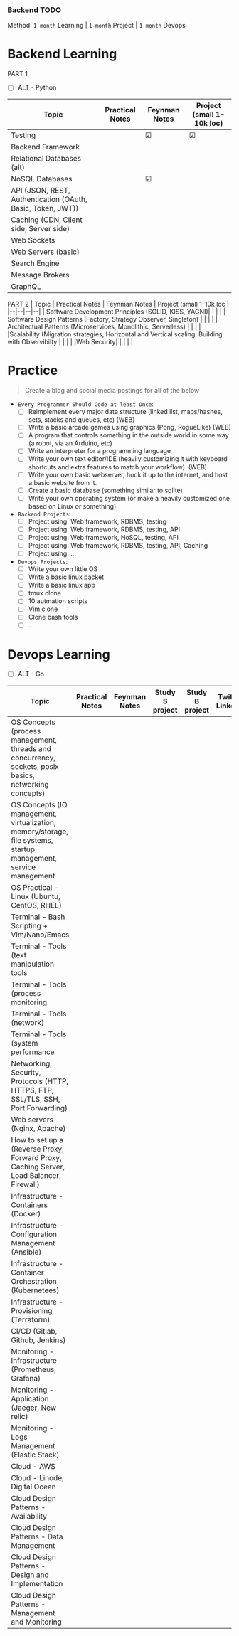 ### Backend TODO

Method: `1-month` Learning | `1-month` Project | `1-month` Devops

# Backend Learning

PART 1

- [ ] ALT - Python

| Topic | Practical Notes | Feynman Notes | Project (small 1-10k loc) |
|--|--|--|--|
|Testing | | ☑︎ | ☑︎ |  
|Backend Framework | |  |  | 
|Relational Databases (alt) | | | | 
|NoSQL Databases | | ☑︎ | | 
|API (JSON, REST, Authentication (OAuth, Basic, Token, JWT)) | | | 
|Caching (CDN, Client side, Server side) | | |  
|Web Sockets| | | | 
|Web Servers (basic)| | | | 
|Search Engine| | | | 
|Message Brokers| | | | 
|GraphQL| | | | 

PART 2
| Topic | Practical Notes | Feynman Notes | Project (small 1-10k loc |
|--|--|--|--|
| Software Development Principles (SOLID, KISS, YAGNI)| | | | 
| Software Design Patterns (Factory, Strategy Observer, Singleton) | | | | 
| Architectual Patterns (Microservices, Monolithic, Serverless) | | | | 
|Scalability (Migration strategies, Horizontal and Vertical scaling, Building with Observibilty | | | | 
|Web Security| | | | |

# Practice

> Create a blog and social media postings for all of the below

- `Every Programmer Should Code at least Once`:
  - [ ] Reimplement every major data structure (linked list, maps/hashes, sets, stacks and queues, etc) (WEB)
  - [ ] Write a basic arcade games using graphics (Pong, RogueLike) (WEB)
  - [ ] A program that controls something in the outside world in some way (a robot, via an Arduino, etc)
  - [ ] Write an interpreter for a programming language
  - [ ] Write your own text editor/IDE (heavily customizing it with keyboard shortcuts and extra features to match your workflow). (WEB)
  - [ ] Write your own basic webserver, hook it up to the internet, and host a basic website from it.
  - [ ] Create a basic database (something similar to sqlite)
  - [ ] Write your own operating system (or make a heavily customized one based on Linux or something)

- `Backend Projects`:
  - [ ] Project using: Web framework, RDBMS, testing
  - [ ] Project using: Web framework, RDBMS, testing, API
  - [ ] Project using: Web framework, NoSQL, testing, API 
  - [ ] Project using: Web framework, RDBMS, testing, API, Caching
  - [ ] Project using: ...

- `Devops Projects`:
  - [ ] Write your own little OS
  - [ ] Write a basic linux packet
  - [ ] Write a basic linux app
  - [ ] tmux clone
  - [ ] 10 autmation scripts
  - [ ] Vim clone
  - [ ] Clone bash tools
  - [ ] ... 

# Devops Learning

- [ ] ALT - Go

| Topic | Practical Notes | Feynman Notes | Study S project | Study B project | Twitter, Linkedin |
|--|--|--|--|--| -- |
| OS Concepts (process management, threads and concurrency, sockets, posix basics, networking concepts) | | | | | 
| OS Concepts (IO management, virtualization, memory/storage, file systems, startup management, service management | | | | | 
| OS Practical - Linux (Ubuntu, CentOS, RHEL) | | | | | 
| Terminal - Bash Scripting + Vim/Nano/Emacs | | | | | 
| Terminal - Tools (text manipulation tools | | | | | 
| Terminal - Tools (process monitoring | | | | | 
| Terminal - Tools (network) | | | | | 
| Terminal - Tools (system performance | | | | | 
| Networking, Security, Protocols (HTTP, HTTPS, FTP, SSL/TLS, SSH, Port Forwarding) | | | | | 
| Web servers (Nginx, Apache) | | | | | 
| How to set up a (Reverse Proxy, Forward Proxy, Caching Server, Load Balancer, Firewall) | | | | | 
| Infrastructure - Containers (Docker) | | | | | 
| Infrastructure - Configuration Management (Ansible) | | | | | 
| Infrastructure - Container Orchestration (Kubernetees) | | | | | 
| Infrastructure - Provisioning (Terraform) | | | | | 
| CI/CD (Gitlab, Github, Jenkins) | | | | | | 
| Monitoring - Infrastructure (Prometheus, Grafana) | | | | | 
| Monitoring - Application (Jaeger, New relic) | | | | | 
| Monitoring - Logs Management (Elastic Stack) | | | | | 
| Cloud - AWS | | | | | 
| Cloud - Linode, Digital Ocean | | | | | 
| Cloud Design Patterns - Availability | | | | | 
| Cloud Design Patterns - Data Management | | | | | 
| Cloud Design Patterns - Design and Implementation | | | | | 
| Cloud Design Patterns - Management and Monitoring | | | | | 





  

